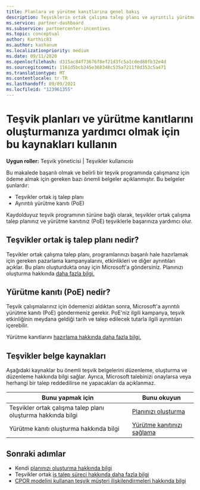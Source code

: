 ```yaml
---
title: Planlara ve yürütme kanıtlarına genel bakış
description: Teşviklerin ortak çalışma talep planı ve ayrıntılı yürütme kanıtı (PoE) dahil olmak üzere teşvikler için gereken önemli belgeler hakkında bilgi edinmek.
ms.service: partner-dashboard
ms.subservice: partnercenter-incentives
ms.topic: conceptual
author: Karthic83
ms.author: kashanum
ms.localizationpriority: medium
ms.date: 09/11/2020
ms.openlocfilehash: d315ac84f73676f8ef21d3fc5a1cded80fb32e4d
ms.sourcegitcommit: 1161d5bcb345e368348c535a7211f0d353c5a471
ms.translationtype: MT
ms.contentlocale: tr-TR
ms.lasthandoff: 09/09/2021
ms.locfileid: "123961355"
---
```

# <a name="use-these-resources-to-help-you-create-incentives-plans-and-proofs-of-execution"></a>Teşvik planları ve yürütme kanıtlarını oluşturmanıza yardımcı olmak için bu kaynakları kullanın

**Uygun roller:** Teşvik yöneticisi | Teşvikler kullanıcısı

Bu makalede başarılı olmak ve belirli bir teşvik programında çalışmanız için ödeme almak için gereken bazı önemli belgeler açıklanmıştır. Bu belgeler şunlardır:

- Teşvikler ortak iş talep planı
- Ayrıntılı yürütme kanıtı (PoE)

Kaydolduyuz teşvik programının türüne bağlı olarak, teşvikler ortak çalışma talep planınız ve yürütme kanıtınız (PoE) teşviklerle başarınıza yardımcı olur.

## <a name="what-is-an-incentives-co-op-claims-plan"></a>Teşvikler ortak iş talep planı nedir?

Teşvikler ortak çalışma talep planı, programlarınızı başarılı hale hazırlamak için gereken pazarlama kampanyalarını, etkinlikleri ve diğer ayrıntıları açıklar. Bu planı oluşturdukta onay için Microsoft'a göndersiniz. Planınızı oluşturma hakkında [daha fazla bilgi.](incentives-create-your-plan.md)

## <a name="what-is-a-proof-of-execution-poe"></a>Yürütme kanıtı (PoE) nedir?

Teşvik çalışmalarınız için ödemenizi aldıktan sonra, Microsoft'a ayrıntılı yürütme kanıtı (PoE) göndermeniz gerekir. PoE'niz ilgili kampanya, teşvik etkinliğinin meydana geldiği tarih ve talep edilecek tutarla ilgili ayrıntıları içerebilir. 

Yürütme kanıtlarını [hazırlama hakkında daha fazla bilgi.](incentives-prepare-your-proof-of-execution.md)

## <a name="incentives-document-resources"></a>Teşvikler belge kaynakları

Aşağıdaki kaynaklar bu önemli teşvik belgelerini düzenleme, oluşturma ve düzenleme hakkında bilgi sağlar. Ayrıca, Microsoft talebinizi onaylarsa veya herhangi bir talep reddedilirse ne yapacakları da açıklanmaz.

|  **Bunu yapmak için**  |  **Bunu okuyun**  |
|--------------|-----------|
| Teşvikler ortak çalışma talep planı oluşturma hakkında bilgi | [Planınızı oluşturma](incentives-create-your-plan.md)  |
Yürütme kanıtı oluşturma hakkında bilgi | [Yürütme kanıtınızı sağlama](incentives-prepare-your-proof-of-execution.md)  |

## <a name="next-steps"></a>Sonraki adımlar

- Kendi [planınızı oluşturma hakkında bilgi](incentives-create-your-plan.md)
- Teşvikler ortak [iş talep süreci hakkında daha fazla bilgi](claims-overview.md)
- [CPOR modelini kullanan teşvik müşteri ilişkilendirmeleri hakkında bilgi](submit-osa-claim.md)